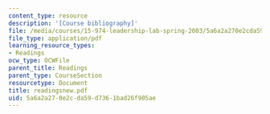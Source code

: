 ```yaml
---
content_type: resource
description: '[Course bibliography]'
file: /media/courses/15-974-leadership-lab-spring-2003/5a6a2a270e2cda59d7361bad26f905ae_readingsnew.pdf
file_type: application/pdf
learning_resource_types:
- Readings
ocw_type: OCWFile
parent_title: Readings
parent_type: CourseSection
resourcetype: Document
title: readingsnew.pdf
uid: 5a6a2a27-0e2c-da59-d736-1bad26f905ae
---
```

